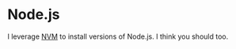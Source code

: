 # Node.js

I leverage [NVM](https://github.com/creationix/nvm) to install versions of Node.js. I think you should too.
